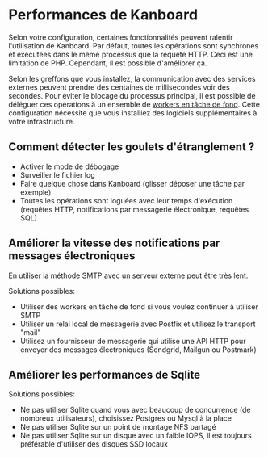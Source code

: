 Performances de Kanboard
=====================

Selon votre configuration, certaines fonctionnalités peuvent ralentir l'utilisation de Kanboard.
Par défaut, toutes les opérations sont synchrones et exécutées dans le même processus que la requête HTTP.
Ceci est une limitation de PHP.
Cependant, il est possible d'améliorer ça.

Selon les greffons que vous installez, la communication avec des services externes peuvent prendre des centaines de millisecondes voir des secondes.
Pour éviter le blocage du processus principal, il est possible de déléguer ces opérations à un ensemble de [workers en tâche de fond](worker.markdown).
Cette configuration nécessite que vous installiez des logiciels supplémentaires à votre infrastructure.

Comment détecter les goulets d'étranglement ?
-----------------------------

- Activer le mode de débogage
- Surveiller le fichier log
- Faire quelque chose dans Kanboard (glisser déposer une tâche par exemple)
- Toutes les opérations sont loguées avec leur temps d'exécution (requêtes HTTP, notifications par messagerie électronique, requêtes SQL)

Améliorer la vitesse des notifications par messages électroniques
---------------------------------

En utiliser la méthode SMTP avec un serveur externe peut être très lent.

Solutions possibles:

- Utiliser des workers en tâche de fond si vous voulez continuer à utiliser SMTP
- Utiliser un relai local de messagerie avec Postfix et utilisez le transport "mail"
- Utilisez un fournisseur de messagerie qui utilise une API HTTP pour envoyer des messages électroniques (Sendgrid, Mailgun ou Postmark)

Améliorer les performances de Sqlite
---------------------------

Solutions possibles:

- Ne pas utiliser Sqlite quand vous avec beaucoup de concurrence (de nombreux utilisateurs), choisissez Postgres ou Mysql à la place
- Ne pas utiliser Sqlite sur un point de montage NFS partagé
- Ne pas utiliser Sqlite sur un disque avec un faible IOPS, il est toujours préférable d'utiliser des disques SSD locaux
